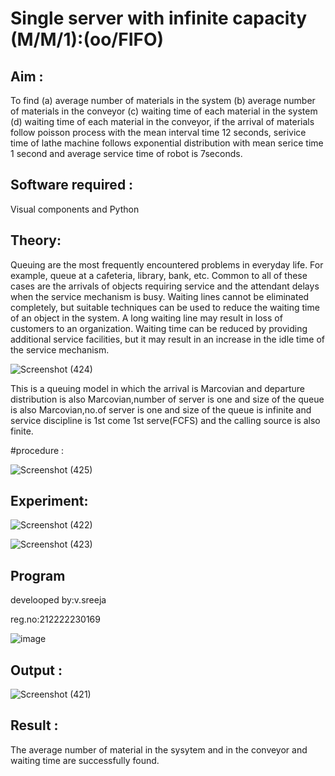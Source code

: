 # Single server with infinite capacity (M/M/1):(oo/FIFO)
## Aim :
To find (a) average number of materials in the system (b) average number of materials in the conveyor (c) waiting time of each material in the system (d) waiting time of each material in the conveyor, if the arrival  of materials follow poisson process with the mean interval time 12 seconds, serivice time of lathe machine follows exponential distribution with mean serice time 1 second and average service time of robot is 7seconds.

## Software required :
Visual components and Python

## Theory:
Queuing are the most frequently encountered problems in everyday life. For example, queue at a cafeteria, library, bank, etc. Common to all of these cases are the arrivals of objects requiring service and the attendant delays when the service mechanism is busy. Waiting lines cannot be eliminated completely, but suitable techniques can be used to reduce the waiting time of an object in the system. A long waiting line may result in loss of customers to an organization. Waiting time can be reduced by providing additional service facilities, but it may result in an increase in the idle time of the service mechanism.

![Screenshot (424)](https://github.com/VelasiriSreeja/Single-server-infinite-capacity---Markov-Model/assets/118344328/016527cb-62af-4191-b879-06c706994def)


This is a queuing model in which the arrival is Marcovian and departure distribution is also Marcovian,number of server is one and size of the queue is also Marcovian,no.of server is one and size of the queue is infinite and service discipline is 1st come 1st serve(FCFS) and the calling source is also finite.

#procedure :

![Screenshot (425)](https://github.com/VelasiriSreeja/Single-server-infinite-capacity---Markov-Model/assets/118344328/1c27ab7a-ff63-4a4e-ba9a-d22a7ae90b2c)




## Experiment:

![Screenshot (422)](https://github.com/VelasiriSreeja/Single-server-infinite-capacity---Markov-Model/assets/118344328/2543a96b-c415-4d47-b687-79706344eca5)

![Screenshot (423)](https://github.com/VelasiriSreeja/Single-server-infinite-capacity---Markov-Model/assets/118344328/c201dc32-c221-42f3-ab21-d2a5f5ddfe2c)

 
## Program
develooped by:v.sreeja

reg.no:212222230169

![image](https://github.com/ramjan1729/Single-server-infinite-capacity---Markov-Model/assets/103921593/5f1fd58d-5929-4c51-89ea-4cef009e5bad)

## Output :
![Screenshot (421)](https://github.com/VelasiriSreeja/Single-server-infinite-capacity---Markov-Model/assets/118344328/841d129f-5401-40f0-974b-ecef18a566a3)

## Result :
The average number of material in the sysytem and in the conveyor and waiting time are
successfully found.


